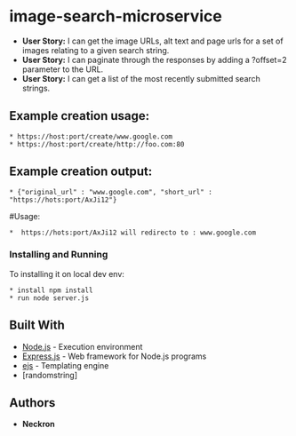 
# image-search-microservice

 * **User Story:**  I can get the image URLs, alt text and page urls for a set of images relating to a given search string.
 * **User Story:** I can paginate through the responses by adding a ?offset=2 parameter to the URL.
 * **User Story:** I can get a list of the most recently submitted search strings.

## Example creation usage:

```
* https://host:port/create/www.google.com
* https://host:port/create/http://foo.com:80
```

## Example creation output:

```
* {"original_url" : "www.google.com", "short_url" : "https://hots:port/AxJi12"}
```

#Usage:

```
*  https://hots:port/AxJi12 will redirecto to : www.google.com
```


### Installing and Running

To installing it on local dev env:

```
* install npm install
* run node server.js
```
## Built With

* [Node.js](https://nodejs.org/) - Execution environment
* [Express.js](http://expressjs.com/) - Web framework for Node.js programs
* [ejs](http://www.embeddedjs.com/) - Templating engine
* [randomstring]

## Authors

* **Neckron**

